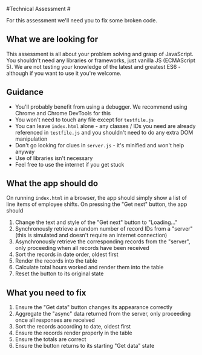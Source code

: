 #Technical Assessment #

For this assessment we'll need you to fix some broken code.

## What we are looking for ##

This assessment is all about your problem solving and grasp of JavaScript. You shouldn't need any libraries or frameworks, just vanilla JS (ECMAScript 5). We are not testing your knowledge of the latest and greatest ES6 - although if you want to use it you're welcome.

## Guidance ##

* You'll probably benefit from using a debugger. We recommend using Chrome and Chrome DevTools for this
* You won't need to touch any file except for `testfile.js`
* You can leave `index.html` alone - any classes / IDs you need are already referenced in `testfile.js` and you shouldn't need to do any extra DOM manipulation
* Don't go looking for clues in `server.js` - it's minified and won't help anyway
* Use of libraries isn't necessary
* Feel free to use the internet if you get stuck

## What the app should do ##

On running `index.html` in a browser, the app should simply show a list of line items of employee shifts. On pressing the "Get next" button, the app should

1. Change the text and style of the "Get next" button to "Loading..."
2. Synchronously retrieve a random number of record IDs from a "server" (this is simulated and doesn't require an internet connection)
3. Asynchronously retrieve the corresponding records from the "server", only proceeding when all records have been received
4. Sort the records in date order, oldest first
5. Render the records into the table
6. Calculate total hours worked and render them into the table
7. Reset the button to its original state

## What you need to fix ##

1. Ensure the "Get data" button changes its appearance correctly
2. Aggregate the "async" data returned from the server, only proceeding once all responses are received
3. Sort the records according to date, oldest first
4. Ensure the records render properly in the table
5. Ensure the totals are correct
6. Ensure the button returns to its starting "Get data" state
